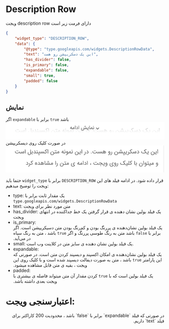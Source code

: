 # Description Row
 ویجت description row دارای فرمت زیر است
```json
{
    "widget_type": "DESCRIPTION_ROW",
    "data": {
        "@type": "type.googleapis.com/widgets.DescriptionRowData",
        "text": "این یک دسکریپشن رو هست",
        "has_divider": false,
        "is_primary": false,
        "expandable": false,
        "small": true,
        "padded": false
    }
}
```

## نمایش
اگر `expandable` برابر با `true` باشد
![ScreenShot](doc-images/description_row_not_expanded.png)
در صورت کلیک روی دیسکریپشن
![ScreenShot](doc-images/description_row_expanded.png)

حتما باید `widget_type` برابر با `DESCRIPTION_ROW` قرار داده شود.
در ادامه فیلد های این ویجت را توضیح میدهیم:
- type: یک مقدار ثابت برابر با `type.googleapis.com/widgets.DescriptionRowData`
- text: متن مورد نطر برای ویجت
- has_divider: یک فیلد بولین نشان دهنده ی قرار گرفتن یک خط جداکننده در انتهای ویجت
- is_primary:<div dir="rtl"> یک فیلد بولین نشان‌دهنده ی پررنگ بودن و کم‌رنگ بودن متن دسیکریپشن است. اگر برابر با `false` باشد متن به رنگ طوسی پررنگ و اگر `true` باشد ، متن به رنگ سیاه در می‌آید.</div>
- small: یک فیلد بولین نشان دهنده ی سایز متن در کلاینت وب است.
- expandable:<div dir="rtl"> یک فیلد بولین نشان‌دهنده ی امکان اکسپند و دیسپند کردن متن است. در صورتی که این پارامتر `true` باشد ، متن به صورت دیفالت دیسپند شده است و با کلیک روی این ویجت ، بقیه ی متن قابل مشاهده میشود.</div>
- padded: <div dir="rtl">یک فیلد بولین است که با `true` کردن مقدار آن متن میتواند فاصله ی بیشتری با ویجت بعدی داشته باشد.</div>

# اعتبارسنجی ویجت:

<div dir="rtl">در صورتی که فیلد `expandable` برابر با `false` باشد ، محدودیت 200 کاراکتر برای فیلد `text` داریم.</div>
